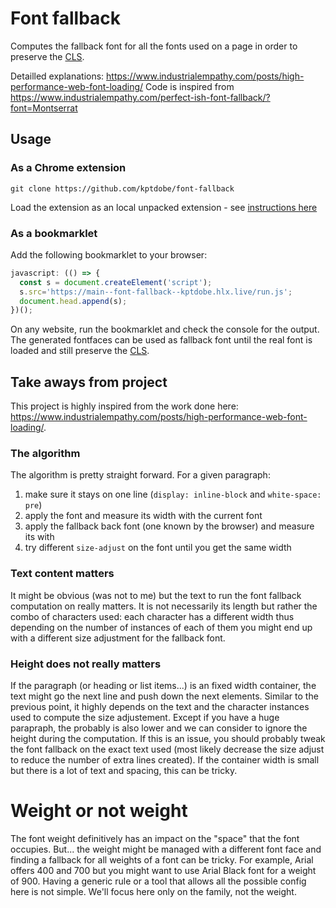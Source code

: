 # Font fallback

Computes the fallback font for all the fonts used on a page in order to preserve the [CLS](https://web.dev/cls/).

Detailled explanations: https://www.industrialempathy.com/posts/high-performance-web-font-loading/
Code is inspired from https://www.industrialempathy.com/perfect-ish-font-fallback/?font=Montserrat

## Usage

### As a Chrome extension

```
git clone https://github.com/kptdobe/font-fallback
```

Load the extension as an local unpacked extension - see [instructions here](https://developer.chrome.com/docs/extensions/mv3/getstarted/#unpacked)

### As a bookmarklet
Add the following bookmarklet to your browser:

```js
javascript: (() => {
  const s = document.createElement('script');
  s.src='https://main--font-fallback--kptdobe.hlx.live/run.js';
  document.head.append(s);
})();
```

On any website, run the bookmarklet and check the console for the output. The generated fontfaces can be used as fallback font until the real font is loaded and still preserve the [CLS](https://web.dev/cls/).

## Take aways from project

This project is highly inspired from the work done here: https://www.industrialempathy.com/posts/high-performance-web-font-loading/.

### The algorithm

The algorithm is pretty straight forward. For a given paragraph:

1. make sure it stays on one line (`display: inline-block` and `white-space: pre`)
2. apply the font and measure its width with the current font
3. apply the fallback back font (one known by the browser) and measure its with 
4. try different `size-adjust` on the font until you get the same width

### Text content matters

It might be obvious (was not to me) but the text to run the font fallback computation on really matters. It is not necessarily its length but rather the combo of characters used: each character has a different width thus depending on the number of instances of each of them you might end up with a different size adjustment for the fallback font.

### Height does not really matters

If the paragraph (or heading or list items...) is an fixed width container, the text might go the next line and push down the next elements. Similar to the previous point, it highly depends on the text and the character instances used to compute the size adjustement. Except if you have a huge parapraph, the probably is also lower and we can consider to ignore the height during the computation. If this is an issue, you should probably tweak the font fallback on the exact text used (most likely decrease the size adjust to reduce the number of extra lines created).
If the container width is small but there is a lot of text and spacing, this can be tricky.

# Weight or not weight

The font weight definitively has an impact on the "space" that the font occupies. But... the weight might be managed with a different font face and finding a fallback for all weights of a font can be tricky. For example, Arial offers 400 and 700 but you might want to use Arial Black font for a weight of 900. Having a generic rule or a tool that allows all the possible config here is not simple. We'll focus here only on the family, not the weight.